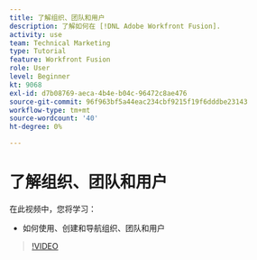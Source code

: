 ```yaml
---
title: 了解组织、团队和用户
description: 了解如何在 [!DNL Adobe Workfront Fusion].
activity: use
team: Technical Marketing
type: Tutorial
feature: Workfront Fusion
role: User
level: Beginner
kt: 9068
exl-id: d7b08769-aeca-4b4e-b04c-96472c8ae476
source-git-commit: 96f963bf5a44eac234cbf9215f19f6dddbe23143
workflow-type: tm+mt
source-wordcount: '40'
ht-degree: 0%

---
```


# 了解组织、团队和用户

在此视频中，您将学习：

* 如何使用、创建和导航组织、团队和用户

>[!VIDEO](https://video.tv.adobe.com/v/335309/?quality=12)

